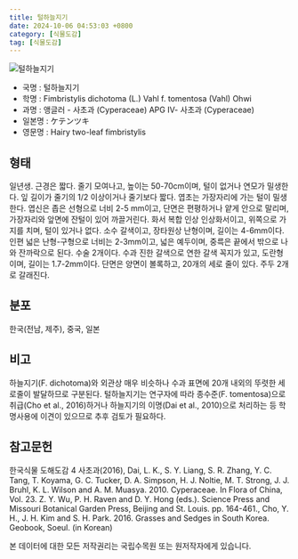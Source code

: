 ```yaml
---
title: 털하늘지기
date: 2024-10-06 04:53:03 +0800
category: [식물도감]
tag: [식물도감]
---
```




![털하늘지기](/fileUpload/plants/basic/Cyperaceae/Fimbristylis/5366/5366_1_th2.jpg)
- 국명 : 털하늘지기
- 학명 : Fimbristylis dichotoma (L.) Vahl f. tomentosa (Vahl) Ohwi
- 과명 : 앵글러 - 사초과 (Cyperaceae) APG Ⅳ- 사초과 (Cyperaceae)
- 일본명 : ケテンツキ
- 영문명 : Hairy two-leaf fimbristylis


## 형태
일년생. 근경은 짧다. 줄기 모여나고, 높이는 50-70cm이며, 털이 없거나 연모가 밀생한다. 잎 길이가 줄기의 1/2 이상이거나 줄기보다 짧다. 엽초는 가장자리에 가는 털이 밀생한다. 엽신은 좁은 선형으로 너비 2-5 mm이고, 단면은 편평하거나 얕게 안으로 말리며, 가장자리와 앞면에 잔털이 있어 까끌거린다. 화서 복합 인상 인상화서이고, 위쪽으로 가지를 치며, 털이 있거나 없다. 소수 갈색이고, 장타원상 난형이며, 길이는 4-6mm이다. 인편 넓은 난형-구형으로 너비는 2-3mm이고, 넓은 예두이며, 중륵은 끝에서 밖으로 나와 잔까락으로 된다. 수술 2개이다. 수과 진한 갈색으로 연한 갈색 꼭지가 있고, 도란형이며, 길이는 1.7-2mm이다. 단면은 양면이 볼록하고, 20개의 세로 줄이 있다. 주두 2개로 갈래진다.
## 분포
한국(전남, 제주), 중국, 일본
## 비고
하늘지기(F. dichotoma)와 외관상 매우 비슷하나 수과 표면에 20개 내외의 뚜렷한 세로줄이 발달하므로 구분된다. 털하늘지기는 연구자에 따라 종수준(F. tomentosa)으로 취급(Cho et al., 2016)하거나 하늘지기의 이명(Dai et al., 2010)으로 처리하는 등 학명사용에 이견이 있으므로 추후 검토가 필요하다.
## 참고문헌
한국식물 도해도감 4 사초과(2016), Dai, L. K., S. Y. Liang, S. R. Zhang, Y. C. Tang, T. Koyama, G. C. Tucker, D. A. Simpson, H. J. Noltie, M. T. Strong, J. J. Bruhl, K. L. Wilson and A. M. Muasya. 2010. Cyperaceae. In Flora of China, Vol. 23. Z. Y. Wu, P. H. Raven and D. Y. Hong (eds.). Science Press and Missouri Botanical Garden Press, Beijing and St. Louis. pp. 164-461., Cho, Y. H., J. H. Kim and S. H. Park. 2016. Grasses and Sedges in South Korea. Geobook, Soeul. (in Korean)






본 데이터에 대한 모든 저작권리는 국립수목원 또는 원저작자에게 있습니다.
